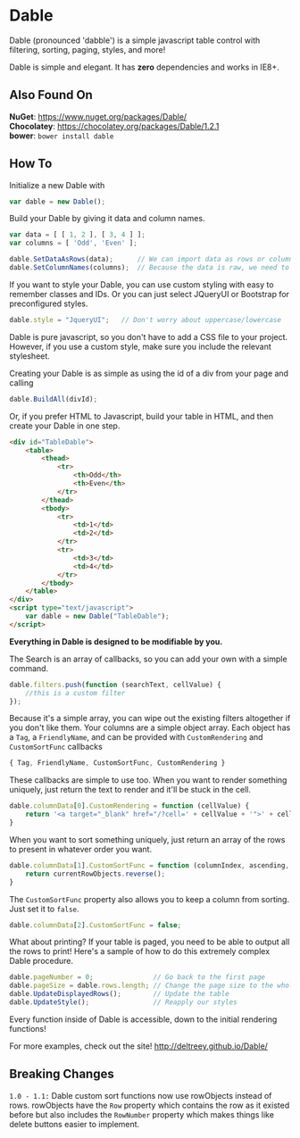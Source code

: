 Dable
=====

Dable (pronounced 'dabble') is a simple javascript table control with filtering, sorting, paging, styles, and more!

Dable is simple and elegant.  It has __zero__ dependencies and works in IE8+.

Also Found On
-----
**NuGet**: https://www.nuget.org/packages/Dable/<br />
**Chocolatey**: https://chocolatey.org/packages/Dable/1.2.1<br />
**bower**: `bower install dable`

How To
-----

Initialize a new Dable with

```javascript
var dable = new Dable();
```
Build your Dable by giving it data and column names.

```javascript
var data = [ [ 1, 2 ], [ 3, 4 ] ];
var columns = [ 'Odd', 'Even' ];

dable.SetDataAsRows(data);		// We can import data as rows or columns for flexibility
dable.SetColumnNames(columns);	// Because the data is raw, we need to name our columns
```
If you want to style your Dable, you can use custom styling with easy to remember classes and IDs.
Or you can just select JQueryUI or Bootstrap for preconfigured styles.

```javascript
dable.style = "JqueryUI";	// Don't worry about uppercase/lowercase
```
Dable is pure javascript, so you don't have to add a CSS file to your project.  However, if you use a custom style, make sure you include the relevant stylesheet.

Creating your Dable is as simple as using the id of a div from your page and calling

```javascript
dable.BuildAll(divId);
```
Or, if you prefer HTML to Javascript, build your table in HTML, and then create your Dable in one step.

```html
<div id="TableDable">
	<table>
		<thead>
			<tr>
				<th>Odd</th>
				<th>Even</th>
			</tr>
		</thead>
		<tbody>
			<tr>
				<td>1</td>
				<td>2</td>
			</tr>
			<tr>
				<td>3</td>
				<td>4</td>
			</tr>
		</tbody>
	</table>
</div>
<script type="text/javascript">
	var dable = new Dable("TableDable");
</script>
```
__Everything in Dable is designed to be modifiable by you.__

The Search is an array of callbacks, so you can add your own with a simple command.

```javascript
dable.filters.push(function (searchText, cellValue) {
	//this is a custom filter
});
```
Because it's a simple array, you can wipe out the existing filters altogether if you don't like them.
Your columns are a simple object array.  Each object has a `Tag`, a `FriendlyName`, and can be provided with `CustomRendering` and `CustomSortFunc` callbacks

```javascript
{ Tag, FriendlyName, CustomSortFunc, CustomRendering }
```
These callbacks are simple to use too.  When you want to render something uniquely, just return the text to render and it'll be stuck in the cell.

```javascript
dable.columnData[0].CustomRendering = function (cellValue) {
	return '<a target="_blank" href="/?cell=' + cellValue + '">' + cellValue + '</a>';
}
```
When you want to sort something uniquely, just return an array of the rows to present in whatever order you want.

```javascript
dable.columnData[1].CustomSortFunc = function (columnIndex, ascending, currentRowObjects) {
	return currentRowObjects.reverse();
}
```
The `CustomSortFunc` property also allows you to keep a column from sorting.  Just set it to `false`.
```javascript
dable.columnData[2].CustomSortFunc = false;
```
What about printing?  If your table is paged, you need to be able to output all the rows to print!
Here's a sample of how to do this extremely complex Dable procedure.

```javascript
dable.pageNumber = 0;				// Go back to the first page
dable.pageSize = dable.rows.length;	// Change the page size to the whole table size
dable.UpdateDisplayedRows();		// Update the table
dable.UpdateStyle();				// Reapply our styles
```

Every function inside of Dable is accessible, down to the initial rendering functions!

For more examples, check out the site! http://deltreey.github.io/Dable/

Breaking Changes
-----

`1.0 - 1.1:` Dable custom sort functions now use rowObjects instead of rows.  rowObjects have the `Row` property which contains the row as it existed before but also includes the `RowNumber` property which makes things like delete buttons easier to implement.
